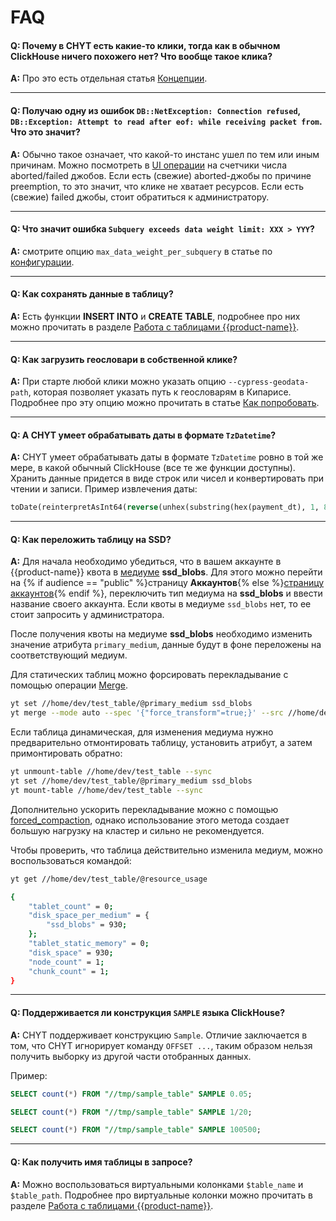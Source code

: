 # FAQ

#### **Q: Почему в CHYT есть какие-то клики, тогда как в обычном ClickHouse ничего похожего нет? Что вообще такое клика?**

**A:** Про это есть отдельная статья [Концепции](../../../../user-guide/data-processing/chyt/general.md).

------

#### **Q: Получаю одну из ошибок `DB::NetException: Connection refused`, `DB::Exception: Attempt to read after eof: while receiving packet from`. Что это значит?**

**A:** Обычно такое означает, что какой-то инстанс ушел по тем или иным причинам. Можно посмотреть в [UI операции](../../../../user-guide/data-processing/chyt/cliques/ui.md#jobs) на счетчики числа aborted/failed джобов. Если есть (свежие) aborted-джобы по причине preemption, то это значит, что клике не хватает ресурсов. Если есть (свежие) failed джобы, стоит обратиться к администратору.

------

#### **Q: Что значит ошибка `Subquery exceeds data weight limit: XXX > YYY`?**

**A:** смотрите опцию `max_data_weight_per_subquery` в статье по [конфигурации](../../../../user-guide/data-processing/chyt/reference/configuration.md#configuration_example).

------

#### **Q: Как сохранять данные в таблицу?**

**A:** Есть функции **INSERT INTO** и **CREATE TABLE**, подробнее про них можно прочитать в разделе [Работа с таблицами {{product-name}}](../../../../user-guide/data-processing/chyt/yt-tables.md#save).

------

#### **Q: Как загрузить геословари в собственной клике?**

**A:** При старте любой клики можно указать опцию `--cypress-geodata-path`, которая позволяет указать путь к геословарям в Кипарисе. Подробнее про эту опцию можно прочитать в статье [Как попробовать](../../../../user-guide/data-processing/chyt/try-chyt.md).

------

#### **Q: А CHYT умеет обрабатывать даты в формате `TzDatetime`?**

**A:**  CHYT умеет обрабатывать даты в формате `TzDatetime` ровно в той же мере, в какой обычный ClickHouse (все те же функции доступны). Хранить данные придется в виде строк или чисел и конвертировать при чтении и записи. Пример извлечения даты:

```sql
toDate(reinterpretAsInt64(reverse(unhex(substring(hex(payment_dt), 1, 8)))))
```
------

#### **Q: Как переложить таблицу на SSD?**

**A:** Для начала необходимо убедиться, что в вашем аккаунте в {{product-name}} квота в [медиуме](../../../../user-guide/storage/media.md) **ssd_blobs**. Для этого можно перейти на {% if audience == "public" %}страницу **Аккаунтов**{% else %}[страницу аккаунтов](https://yt.yandex-team.ru/hahn/accounts/general?medium=ssd_blobs){% endif %}, переключить тип медиума на **ssd_blobs** и ввести название своего аккаунта. Если квоты в медиуме `ssd_blobs` нет, то ее стоит запросить у администратора.

После получения квоты на медиуме **ssd_blobs** необходимо изменить значение атрибута `primary_medium`, данные будут в фоне переложены на соответствующий медиум.

Для статических таблиц можно форсировать перекладывание с помощью операции [Merge](../../../../user-guide/data-processing/operations/merge.md).

```bash
yt set //home/dev/test_table/@primary_medium ssd_blobs
yt merge --mode auto --spec '{"force_transform"=true;}' --src //home/dev/test_table --dst //home/dev/test_table
```

Если таблица динамическая, для изменения медиума нужно предварительно отмонтировать таблицу,
установить атрибут, а затем примонтировать обратно:

```bash
yt unmount-table //home/dev/test_table --sync
yt set //home/dev/test_table/@primary_medium ssd_blobs
yt mount-table //home/dev/test_table --sync
```

Дополнительно ускорить перекладывание можно с помощью [forced_compaction](../../../../user-guide/dynamic-tables/overview.md#attributes), однако использование этого метода создает большую нагрузку на кластер и сильно не рекомендуется.


Чтобы проверить, что таблица действительно изменила медиум, можно воспользоваться командой:

```bash
yt get //home/dev/test_table/@resource_usage

{
    "tablet_count" = 0;
    "disk_space_per_medium" = {
        "ssd_blobs" = 930;
    };
    "tablet_static_memory" = 0;
    "disk_space" = 930;
    "node_count" = 1;
    "chunk_count" = 1;
}
```

------

#### **Q: Поддерживается ли конструкция `SAMPLE` языка ClickHouse?**

**A:** CHYT поддерживает конструкцию `Sample`. Отличие заключается в том, что CHYT игнорирует команду `OFFSET ...`, таким образом нельзя получить выборку из другой части отобранных данных.

  Пример:

  ```SQL
  SELECT count(*) FROM "//tmp/sample_table" SAMPLE 0.05;

  SELECT count(*) FROM "//tmp/sample_table" SAMPLE 1/20;

  SELECT count(*) FROM "//tmp/sample_table" SAMPLE 100500;
  ```

------

#### **Q: Как получить имя таблицы в запросе?**

**A:** Можно воспользоваться виртуальными колонками `$table_name` и `$table_path`. Подробнее про виртуальные колонки можно прочитать в разделе [Работа с таблицами {{product-name}}](../../../../user-guide/data-processing/chyt/yt-tables.md#virtual_columns).
